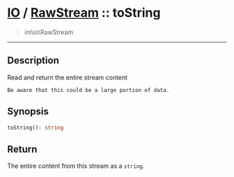 # [IO](IO.md) / [RawStream](IO-RawStream.md) :: toString
 > im\io\RawStream
____

## Description
Read and return the entire stream content

    Be aware that this could be a large portion of data.  

## Synopsis
```php
toString(): string
```

## Return
The entire content from this stream as a `string`.
